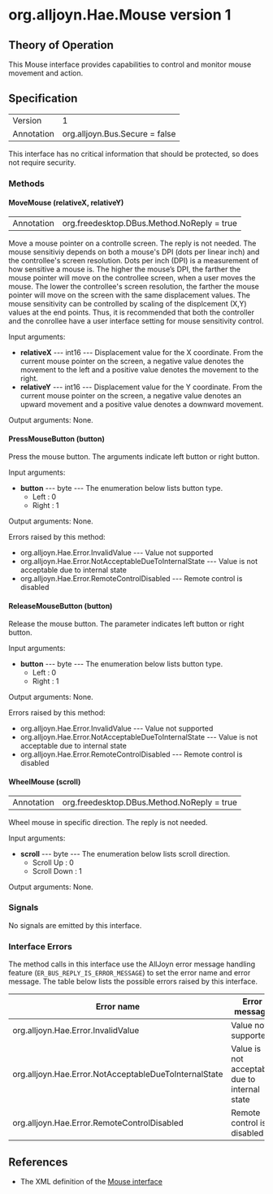 # org.alljoyn.Hae.Mouse version 1

## Theory of Operation
This Mouse interface provides capabilities to control and monitor mouse movement
and action.

## Specification

|            |                                                                |
|------------|----------------------------------------------------------------|
| Version    | 1                                                              |
| Annotation | org.alljoyn.Bus.Secure = false                                 |

This interface has no critical information that should be protected, so does not
require security.

### Methods

#### MoveMouse (relativeX, relativeY)

|            |                                                                |
|------------|----------------------------------------------------------------|
| Annotation | org.freedesktop.DBus.Method.NoReply = true                     |

Move a mouse pointer on a controlle screen. The reply is not needed. The mouse
sensitiviy depends on both a mouse's DPI (dots per linear inch) and the controllee's
screen resolution. Dots per inch (DPI) is a measurement of how sensitive a mouse
is. The higher the mouse’s DPI, the farther the mouse pointer will move on the
controllee screen, when a user moves the mouse. The lower the controllee's
screen resolution, the farther the mouse pointer will move on the screen with
the same displacement values. The mouse sensitivity can be controlled by scaling
of the displcement (X,Y) values at the end points. Thus, it is recommended that
both the controller and the conrollee have a user interface setting for mouse
sensitivity control.

Input arguments:
  * **relativeX** --- int16 --- Displacement value for the X coordinate. From
  the current mouse pointer on the screen, a negative value denotes the movement
  to the left and a positive value denotes the movement to the right.
  * **relativeY** --- int16 --- Displacement value for the Y coordinate. From
  the current mouse pointer on the screen, a negative value denotes an upward
  movement and a positive value denotes a downward movement.

Output arguments: None.

#### PressMouseButton (button)

Press the mouse button. The arguments indicate left button or right button.

Input arguments:
  * **button** --- byte --- The enumeration below lists button type.
    * Left : 0
    * Right : 1

Output arguments: None.

Errors raised by this method:
  * org.alljoyn.Hae.Error.InvalidValue --- Value not supported
  * org.alljoyn.Hae.Error.NotAcceptableDueToInternalState --- Value is not
  acceptable due to internal state
  * org.alljoyn.Hae.Error.RemoteControlDisabled --- Remote control is disabled

#### ReleaseMouseButton (button)

Release the mouse button. The parameter indicates left button or right button.

Input arguments:
  * **button** --- byte --- The enumeration below lists button type.
    * Left : 0
    * Right : 1

Output arguments: None.

Errors raised by this method:
  * org.alljoyn.Hae.Error.InvalidValue --- Value not supported
  * org.alljoyn.Hae.Error.NotAcceptableDueToInternalState --- Value is not
  acceptable due to internal state
  * org.alljoyn.Hae.Error.RemoteControlDisabled --- Remote control is disabled

#### WheelMouse (scroll)

|            |                                                                |
|------------|----------------------------------------------------------------|
| Annotation | org.freedesktop.DBus.Method.NoReply = true                     |

Wheel mouse in specific direction. The reply is not needed.

Input arguments:
  * **scroll** --- byte --- The enumeration below lists scroll direction.
    * Scroll Up : 0
    * Scroll Down : 1

Output arguments: None.

### Signals

No signals are emitted by this interface.

### Interface Errors

The method calls in this interface use the AllJoyn error message handling
feature (`ER_BUS_REPLY_IS_ERROR_MESSAGE`) to set the error name and error
message. The table below lists the possible errors raised by this interface.

| Error name                                            | Error message                                 |
|-------------------------------------------------------|-----------------------------------------------|
| org.alljoyn.Hae.Error.InvalidValue                    | Value not supported                           |
| org.alljoyn.Hae.Error.NotAcceptableDueToInternalState | Value is not acceptable due to internal state |
| org.alljoyn.Hae.Error.RemoteControlDisabled           | Remote control is disabled                    |

## References

  * The XML definition of the [Mouse interface](Mouse-v1.xml)
